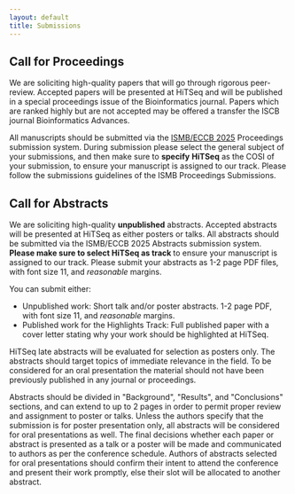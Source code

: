 ```yaml
---
layout: default
title: Submissions
---
```


<div class="box">
  <h2>Call for Proceedings</h2>

  <p>We are soliciting high-quality papers that will go through
  rigorous peer-review. Accepted papers will be presented at HiTSeq
  and will be published in a special proceedings issue of the
  Bioinformatics journal.  Papers which are ranked highly but are not
  accepted may be offered a transfer the ISCB journal Bioinformatics
  Advances.</p>


  <p>All manuscripts should be submitted via the <a href="https://www.iscb.org/ismbeccb2025/call-for-submissions/proceedings">ISMB/ECCB
    2025</a> Proceedings submission system. During submission please
  select the general subject of your submissions, and then make sure
  to <strong>specify</strong> <strong>HiTSeq</strong> as the COSI of
  your submission, to ensure your manuscript is assigned to our track.
  Please follow the submissions guidelines 
  of the ISMB Proceedings Submissions.</p>
</div>

<div class="box">
  <h2>Call for Abstracts</h2>
  <p> We are soliciting high-quality <b>unpublished</b> abstracts.
    Accepted abstracts will be presented at HiTSeq as either posters
    or talks. All abstracts should be submitted via the
    <!-- TODO
    <a href="https://easychair.org/conferences/?conf=ismbe024abstract">-->
    ISMB/ECCB 2025 Abstracts submission system<!-- </a>-->. <b>Please make sure to
      select HiTSeq as track </b>to ensure your manuscript is
    assigned to our track. Please submit your abstracts as 1-2 page
    PDF files, with font size 11, and <i>reasonable</i> margins. </p>
  <p> You can submit either: 
    <br />
  </p>
  <ul>
    <li> Unpublished work: Short talk and/or poster abstracts. 1-2
      page PDF, with font size 11, and <i>reasonable</i> margins.</li>
    <li> Published work for the Highlights Track: Full published paper
      with a cover letter stating why your work should be highlighted
      at HiTSeq. </li>
  </ul>
  <p> HiTSeq late abstracts will be evaluated for selection as posters
    only. The abstracts should target topics of immediate relevance in
    the field. To be considered for an oral presentation the material
    should not have been previously published in any journal or
    proceedings. </p>
  <p>Abstracts should be divided in "Background", "Results", and
  "Conclusions" sections, and can extend to up to 2 pages in order to
  permit proper review and assignment to poster or talks. Unless the
  authors specify that the submission is for poster presentation only,
  all abstracts will be considered for oral presentations as well. The
  final decisions whether each paper or abstract is presented as a
  talk or a poster will be made and communicated to authors as per the
  conference schedule. Authors of abstracts selected for oral
  presentations should confirm their intent to attend the conference
  and present their work promptly, else their slot will be allocated
  to another abstract.</p>
  
  <!--
  <p><br />
  </p>
  <p>Submission through EasyChair at <a href="http://easychair.org/my/conference?conf=ismb2020abstracts"                target="_blank">http://easychair.org/my/conference?conf=ismb2020abstracts</a></p>            <p>Direct link to EasyChair: <a href="https://easychair.org/conferences/?conf=ismbeccb2024abstract">https://easychair.org/conferences/?conf=ismbeccb2024abstract</a></p>
  <p><br />
  </p>
  <p>Please make sure to select HiTSeq as the relevant track.<br />
  </p>
  -->

  <!-- All submissions are closed.<br class="clearfix" /> --> 
</div>

